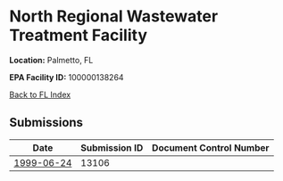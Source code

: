 # North Regional Wastewater Treatment Facility

**Location:** Palmetto, FL

**EPA Facility ID:** 100000138264

[Back to FL Index](../../index.md)

## Submissions

| Date | Submission ID | Document Control Number |
|------|--------------|-------------------------|
| [1999-06-24](submissions/13106.md) | 13106 |  |
